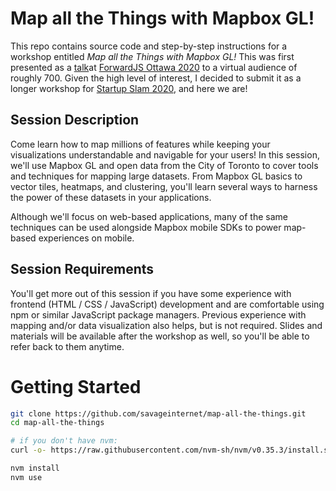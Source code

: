# Map all the Things with Mapbox GL!

This repo contains source code and step-by-step instructions for a workshop entitled _Map all the Things with Mapbox GL!_  This was first presented as a <a href="https://candu.github.io/presentations/html/20200527-fwdjs-map-all-the-things">talk</a>at <a href="https://forwardjs.com/ottawa/schedule/">ForwardJS Ottawa 2020</a> to a virtual audience of roughly 700.  Given the high level of interest, I decided to submit it as a longer workshop for <a href="https://www.startupslam.io/2020">Startup Slam 2020</a>, and here we are!

## Session Description

Come learn how to map millions of features while keeping your visualizations understandable and navigable for your users!  In this session, we'll use Mapbox GL and open data from the City of Toronto to cover tools and techniques for mapping large datasets.  From Mapbox GL basics to vector tiles, heatmaps, and clustering, you'll learn several ways to harness the power of these datasets in your applications.

Although we'll focus on web-based applications, many of the same techniques can be used alongside Mapbox mobile SDKs to power map-based experiences on mobile.

## Session Requirements

You'll get more out of this session if you have some experience with frontend (HTML / CSS / JavaScript) development and are comfortable using npm or similar JavaScript package managers.  Previous experience with mapping and/or data visualization also helps, but is not required.  Slides and materials will be available after the workshop as well, so you'll be able to refer back to them anytime.

# Getting Started

```bash
git clone https://github.com/savageinternet/map-all-the-things.git
cd map-all-the-things

# if you don't have nvm:
curl -o- https://raw.githubusercontent.com/nvm-sh/nvm/v0.35.3/install.sh | bash

nvm install
nvm use
```
